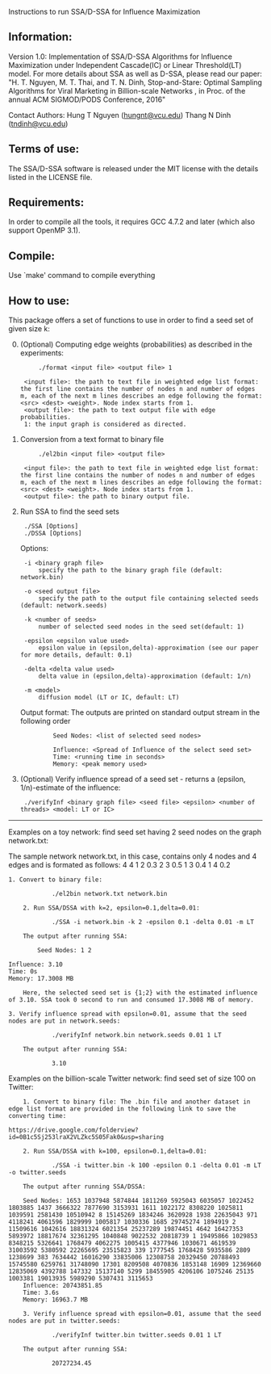 Instructions to run SSA/D-SSA for Influence Maximization

Information:
--------------------------------------------------------
Version 1.0: Implementation of SSA/D-SSA Algorithms for Influence Maximization under Independent Cascade(IC) or Linear Threshold(LT) model. For more details about SSA as well as D-SSA, please read our paper: "H. T. Nguyen, M. T. Thai, and T. N. Dinh, Stop-and-Stare: Optimal Sampling Algorithms for Viral Marketing in Billion-scale Networks , in Proc. of the annual ACM SIGMOD/PODS Conference, 2016"

Contact Authors: Hung T Nguyen (hungnt@vcu.edu)
		 Thang N Dinh (tndinh@vcu.edu)


Terms of use:
--------------------------------------------------------
The SSA/D-SSA software is released under the MIT license with the details listed in the LICENSE file.


Requirements:
--------------------------------------------------------
In order to compile all the tools, it requires GCC 4.7.2 and later (which also support OpenMP 3.1).


Compile:
--------------------------------------------------------
Use `make' command to compile everything


How to use:
--------------------------------------------------------
This package offers a set of functions to use in order to find a seed set of given size k:

0. (Optional) Computing edge weights (probabilities) as described in the experiments:

        	./format <input file> <output file> 1

    	<input file>: the path to text file in weighted edge list format: the first line contains the number of nodes n and number of edges m, each of the next m lines describes an edge following the format: <src> <dest> <weight>. Node index starts from 1.
    	<output file>: the path to text output file with edge probabilities.
    	1: the input graph is considered as directed.

1. Conversion from a text format to binary file

        	./el2bin <input file> <output file>

    	<input file>: the path to text file in weighted edge list format: the first line contains the number of nodes n and number of edges m, each of the next m lines describes an edge following the format: <src> <dest> <weight>. Node index starts from 1.
    	<output file>: the path to binary output file.

2. Run SSA to find the seed sets

        ./SSA [Options]
        ./DSSA [Options]

    Options:

        -i <binary graph file>
            specify the path to the binary graph file (default: network.bin)

        -o <seed output file>
            specify the path to the output file containing selected seeds (default: network.seeds)

        -k <number of seeds>
            number of selected seed nodes in the seed set(default: 1)

        -epsilon <epsilon value used>
            epsilon value in (epsilon,delta)-approximation (see our paper for more details, default: 0.1)

        -delta <delta value used>
            delta value in (epsilon,delta)-approximation (default: 1/n)

        -m <model>
            diffusion model (LT or IC, default: LT)

     Output format:
        The outputs are printed on standard output stream in the following order

                Seed Nodes: <list of selected seed nodes>

                Influence: <Spread of Influence of the select seed set>
                Time: <running time in seconds>
                Memory: <peak memory used>

3. (Optional) Verify influence spread of a seed set - returns a (epsilon, 1/n)-estimate of the influence:

        ./verifyInf <binary graph file> <seed file> <epsilon> <number of threads> <model: LT or IC>

********************************************************************************************************

Examples on a toy network: find seed set having 2 seed nodes on the graph network.txt:

The sample network network.txt, in this case, contains only 4 nodes and 4 edges and is formated as follows:
		4 4
		1 2 0.3
		2 3 0.5
		1 3 0.4
		1 4 0.2

	1. Convert to binary file:

                ./el2bin network.txt network.bin

        2. Run SSA/DSSA with k=2, epsilon=0.1,delta=0.01:
 
                ./SSA -i network.bin -k 2 -epsilon 0.1 -delta 0.01 -m LT

        The output after running SSA:

            Seed Nodes: 1 2 

	Influence: 3.10
	Time: 0s
	Memory: 17.3008 MB

        Here, the selected seed set is {1;2} with the estimated influence of 3.10. SSA took 0 second to run and consumed 17.3008 MB of memory.

	3. Verify influence spread with epsilon=0.01, assume that the seed nodes are put in network.seeds:

                ./verifyInf network.bin network.seeds 0.01 1 LT
                
        The output after running SSA:

                3.10

Examples on the billion-scale Twitter network: find seed set of size 100 on Twitter:

        1. Convert to binary file: The .bin file and another dataset in edge list format are provided in the following link to save the converting time:
        
	https://drive.google.com/folderview?id=0B1c5Sj253lraX2VLZkc5S05Fak0&usp=sharing

        2. Run SSA/DSSA with k=100, epsilon=0.1,delta=0.01:
 
                ./SSA -i twitter.bin -k 100 -epsilon 0.1 -delta 0.01 -m LT -o twitter.seeds
                
        The output after running SSA/DSSA:

		Seed Nodes: 1653 1037948 5874844 1811269 5925043 6035057 1022452 1803885 1437 3666322 7877690 3153931 1611 1022172 8308220 1025811 1039591 2581430 10510942 8 15145269 1834246 3620928 1938 22635043 971 4118241 4061596 1829999 1005817 1030336 1685 29745274 1894919 2 11509616 1042616 18831324 6021354 25237289 19874451 4642 16427353 5893972 18817674 32361295 1040848 9022532 20818739 1 19495866 1029853 8348215 5326641 1768479 4062275 1005415 4377946 1030671 4619539 31003592 5380592 22265695 23515823 339 1777545 1768428 5935586 2809 1238699 383 7634442 16016290 33835006 12308758 20329450 20788493 15745580 6259761 31748090 17301 8209508 4070836 1853148 16909 12369660 12835069 4392788 147332 15137140 5299 18455905 4206106 1075246 25135 1003381 19013935 5989290 5307431 3115653 
		Influence: 20743851.85
		Time: 3.6s
		Memory: 16963.7 MB

        3. Verify influence spread with epsilon=0.01, assume that the seed nodes are put in twitter.seeds:
   
                ./verifyInf twitter.bin twitter.seeds 0.01 1 LT
                
        The output after running SSA:

                20727234.45

